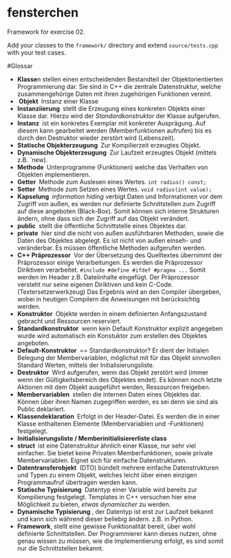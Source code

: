 fensterchen
===========

Framework for exercise 02.

Add your classes to the `framework/` directory and extend `source/tests.cpp`
with your test cases.

#Glossar
- **Klasse**n	stellen einen entscheidenden Bestandteil der Objektorientierten Programmierung dar. Sie sind in C++ die zentrale Datenstruktur, welche zusammengehörige Daten mit ihren zugehörigen Funktionen vereint.
- ** Objekt **	Instanz einer Klasse
- **Instanziierung **	stellt die Erzeugung eines konkreten Objekts einer Klasse dar. Hierzu wird der *Standardkonstruktor* der Klasse aufgerufen.
- **Instanz **	ist ein konkretes Exemplar mit konkreter Ausprägung. Auf diesem kann gearbeitet werden (Memberfunktionen aufrufen) bis es durch den Destruktor wieder zerstört wird (Lebenszeit).
- **Statische Objekterzeugung ** Zur Kompilierzeit erzeugtes Objekt.
- **Dynamische Objekterzeugung **	Zur Laufzeit erzeugtes Objekt (mittels z.B. `new).
- **Methode **	Unterprogramme (Funktionen) welche das Verhalten von Objekten implementieren.
- **Getter **	Methode zum Auslesen eines Wertes. `int radius() const;`
- **Setter **	Methode zum Setzen eines Wertes. `void radius(int value);`
- **Kapselung **	*information hiding* verbigt Daten und Informationen vor dem Zugriff von außen, es werden nur definierte Schnittstellen zum Zugriff auf diese angeboten (Black-Box). Somit können sich interne Strukturen ändern, ohne dass sich der Zugriff auf das Objekt verändert.
- **public **	stellt die öffentliche Schnittstelle eines Objektes dar.
- **private **	hier sind die nicht von außen ausführbaren Methoden, sowie die Daten des Objektes abgelegt. Es ist nicht von außen einseh- und veränderbar. Es müssen öffentliche Methoden aufgerufen werden.
- **C++ Präprozessor **	Vor der Übersetzung des Quelltextes übernimmt der Präprozessor einige Verarbeitungen. Es werden die Präprozessor Diriktiven verarbeitet. `#include #define #ifdef #pragma ...` Somit werden im Header z.B. Dateiinhalte eingefügt. Der Präprozessor versteht nur seine eigenen Diriktiven und kein C-Code. (Textersetzerwerkzeug) Das Ergebnis wird an den Compiler übergeben, wobei in heutigen Compilern die Anweisungen mit berücksichtig werden.
- **Konstruktor **	Objekte werden in einem definierten Anfangszustand gebracht und Ressourcen reserviert.
- **Standardkonstruktor **	wenn kein Default Konstruktor explizit angegeben wurde wird automatisch ein Konstuktor zum erstellen des Objektes angeboten.
- **Default-Konstruktor **	== Standardkonstruktor? Er dient der Initialen Belegung der Membervariablen, möglichst mit für das Objekt sinnvollen Standard Werten, mittels der Initialisierungsliste.
- **Destruktor **	Wird aufgerufen, wenn das Objekt zerstört wird (immer wenn der Gültigkeitsbereich des Objektes endet). Es können noch letzte Aktionen mit dem Objekt ausgeführt werden, Ressourcen freigeben.
- **Membervariablen **	stellen die internen Daten eines Objektes dar. Können über ihren Namen zugegriffen werden, es sei denn sie sind als Public deklariert.
- **Klassendeklaration **	Erfolgt in der Header-Datei. Es werden die in einer Klasse enthaltenen Elemente (Membervariablen und -Funktionen) festgelegt.
- **Initialisierungsliste / Memberinitialisiererliste class **	
- **struct **	ist eine Datenstruktur ähnlich einer Klasse, nur sehr viel einfacher. Sie bietet keine Privaten Memberfunktionen, sowie private Membervariablen. Eignet sich für einfache Datenstrukturen.
- **Datentransferobjekt ** (DTO)	bündelt mehrere einfache Datenstrukturen und Typen zu einem Objekt, welches leicht über einen einzigen Programmaufruf übertragen werden kann.
- **Statische Typisierung **	Datentyp einer Variable wird bereits zur Kompilierung festgelegt. Templates in C++ versuchen hier eine Möglichkeit zu bieten, *etwas dynamischer* zu werden.
- **Dynamische Typisierung **, der Datentyp ist erst zur Laufzeit bekannt und kann sich während dieser beliebig ändern. z.B. in Python.
- **Framework**, stellt eine gewisse Funktionalität bereit, über wohl definierte Schnittstellen. Der Programmierer kann dieses nutzen, ohne genau wissen zu müssen, wie die Implementierung erfolgt, es sind somit nur die Schnittstellen bekannt.
